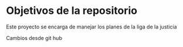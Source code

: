 # Objetivos de la repositorio

Este proyecto se encarga de manejar los planes de la liga de la justicia

Cambios desde git hub
